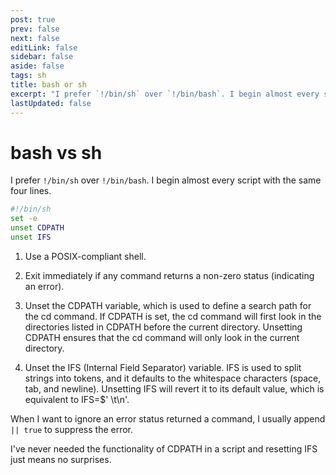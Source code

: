 ```yaml
---
post: true
prev: false
next: false
editLink: false
sidebar: false
aside: false
tags: sh
title: bash or sh
excerpt: "I prefer `!/bin/sh` over `!/bin/bash`. I begin almost every script with the same four lines. Use a POSIX-compliant shell. Exit immediately if any command returns a non-zero status (indicating an error)."
lastUpdated: false
---
```


# bash vs sh

I prefer `!/bin/sh` over `!/bin/bash`. I begin almost every script with the same four lines.

```sh
#!/bin/sh
set -e
unset CDPATH
unset IFS
```

1. Use a POSIX-compliant shell.

1. Exit immediately if any command returns a non-zero status (indicating an error).

1. Unset the CDPATH variable, which is used to define a search path for the cd command. If CDPATH is set, the cd command will first look in the directories listed in CDPATH before the current directory. Unsetting CDPATH ensures that the cd command will only look in the current directory.

1. Unset the IFS (Internal Field Separator) variable. IFS is used to split strings into tokens, and it defaults to the whitespace characters (space, tab, and newline). Unsetting IFS will revert it to its default value, which is equivalent to IFS=$' \t\n'.

When I want to ignore an error status returned a command, I usually append `|| true` to suppress the error.

I've never needed the functionality of CDPATH in a script and resetting IFS just means no surprises.

